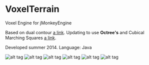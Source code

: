VoxelTerrain
============

Voxel Engine for jMonkeyEngine

Based on dual contour [a link](http://www1.cse.wustl.edu/~taoju/research/dualContour.pdf). 
Updating to use **Octree's** and Cubical Marching Squares [a link](http://www.ic-at.org/papers/2005/full181.pdf).

Developed summer 2014. 
Language: Java

![alt tag](http://i.imgur.com/fclhOdN.png)
![alt tag](http://i.imgur.com/nc5D4a5.png)
![alt tag](http://i.imgur.com/CDnlpYy.png)
![alt tag](http://i.imgur.com/RVYxhpv.png)
![alt tag](http://i.imgur.com/urhaQAb.png)
![alt tag](http://i.imgur.com/qDvsWL2.png)





